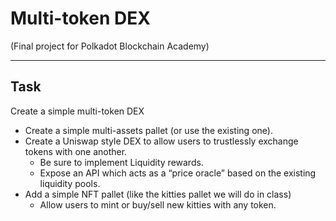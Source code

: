 # Multi-token DEX

(Final project for Polkadot Blockchain Academy)

___

## Task

Create a simple multi-token DEX

- Create a simple multi-assets pallet (or use the existing one).
- Create a Uniswap style DEX to allow users to trustlessly exchange tokens with one another.
    - Be sure to implement Liquidity rewards.
    - Expose an API which acts as a “price oracle” based on the existing liquidity pools.
- Add a simple NFT pallet (like the kitties pallet we will do in class)
    - Allow users to mint or buy/sell new kitties with any token.